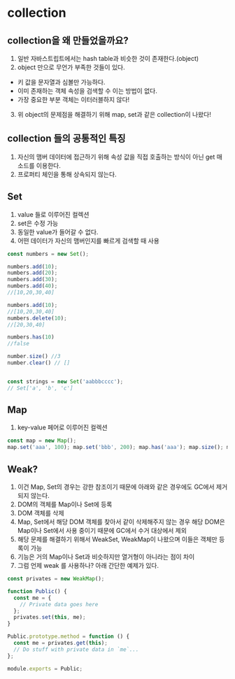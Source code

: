 # collection

## collection을 왜 만들었을까요?

1. 일반 자바스트립트에서는 hash table과 비슷한 것이 존재한다.(object)
2. object 만으로 무언가 부족한 것들이 있다.

  - 키 값을 문자열과 심볼만 가능하다.
  - 이미 존재하는 객체 속성을 검색할 수 이는 방법이 없다.
  - 가장 중요한 부분 객체는 이터러블하지 않다!

3. 위 object의 문제점을 해결하기 위해 map, set과 같은 collection이 나왔다!

## collection 들의 공통적인 특징

1. 자신의 맴버 데이터에 접근하기 위해 속성 값을 직접 호출하는 방식이 아닌 get 매소드를 이용한다.
2. 프로퍼티 체인을 통해 상속되지 않는다.

## Set

1. value 들로 이루어진 컬렉션
2. set은 수정 가능
3. 동일한 value가 들어갈 수 없다.
4. 어떤 데이터가 자신의 맴버인지를 빠르게 검색할 때 사용

```javascript
const numbers = new Set();

numbers.add(10);
numbers.add(20);
numbers.add(30);
numbers.add(40);
//[10,20,30,40]

numbers.add(10);
//[10,20,30,40]
numbers.delete(10);
//[20,30,40]

numbers.has(10)
//false

number.size() //3
number.clear() // []


const strings = new Set('aabbbcccc');
// Set['a', 'b', 'c']
```

## Map

1. key-value 페어로 이루어진 컬렉션

  ```javascript 
  const map = new Map();
  map.set('aaa', 100); map.set('bbb', 200); map.has('aaa'); map.size(); map.delete('aaa'); map.clear(); 
  ```

## Weak?

1. 이건 Map, Set의 경우는 강한 참조이기 때문에 아래와 같은 경우에도 GC에서 제거되지 않는다.
  1. DOM의 객체를 Map이나 Set에 등록
  2. DOM 객체를 삭제
  3. Map, Set에서 해당 DOM 객체를 찾아서 같이 삭제해주지 않는 경우 해당 DOM은 Map이나 Set에서 사용 중이기 때문에 GC에서 수거 대상에서 제외
2. 해당 문제를 해결하기 위해서 WeakSet, WeakMap이 나왔으며 이들은 객체만 등록이 가능
3. 기능은 거의 Map이나 Set과 비슷하지만 열거형이 아니라는 점이 차이
4. 그럼 언제 weak 를 사용하나? 아래 간단한 예제가 있다.

```javascript
const privates = new WeakMap();

function Public() {
  const me = {
    // Private data goes here
  };
  privates.set(this, me);
}

Public.prototype.method = function () {
  const me = privates.get(this);
  // Do stuff with private data in `me`...
};

module.exports = Public;
```
